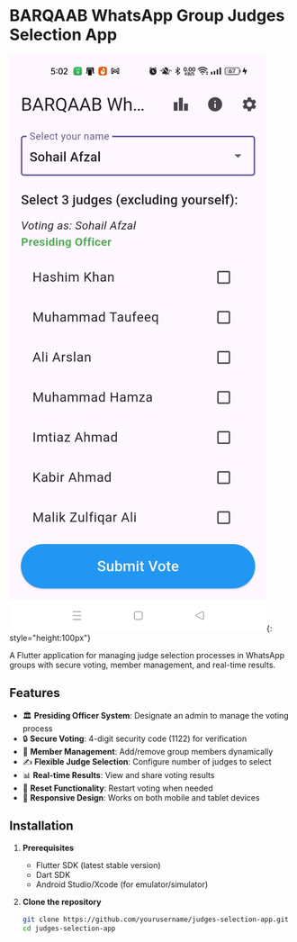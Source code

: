 # BARQAAB WhatsApp Group Judges Selection App

![App Screenshot](images/screensshot.jpg){: style="height:100px"} <!-- Add a screenshot later -->

A Flutter application for managing judge selection processes in WhatsApp groups with secure voting, member management, and real-time results.

## Features

- 🏛️ **Presiding Officer System**: Designate an admin to manage the voting process
- 🔒 **Secure Voting**: 4-digit security code (1122) for verification
- 👥 **Member Management**: Add/remove group members dynamically
- ✍️ **Flexible Judge Selection**: Configure number of judges to select
- 📊 **Real-time Results**: View and share voting results
- 🔄 **Reset Functionality**: Restart voting when needed
- 📱 **Responsive Design**: Works on both mobile and tablet devices

## Installation

1. **Prerequisites**
   - Flutter SDK (latest stable version)
   - Dart SDK
   - Android Studio/Xcode (for emulator/simulator)

2. **Clone the repository**
   ```bash
   git clone https://github.com/yourusername/judges-selection-app.git
   cd judges-selection-app